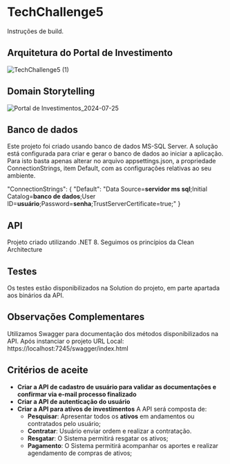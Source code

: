 # TechChallenge5

Instruções de build.


## Arquitetura do Portal de Investimento
![TechChallenge5 (1)](https://github.com/user-attachments/assets/9785952d-ccff-4847-aa32-e2b394396c1a)


## Domain Storytelling
![Portal de Investimentos_2024-07-25](https://github.com/user-attachments/assets/07b4f111-28b6-4de0-a78a-9203ff59d741)



## Banco de dados

Este projeto foi criado usando banco de dados MS-SQL Server.
A solução está configurada para criar e gerar o banco de dados ao iniciar a aplicação. Para isto basta apenas alterar no arquivo appsettings.json, a propriedade ConnectionStrings, item Default, com as configurações relativas ao seu ambiente.

"ConnectionStrings": {
  "Default": "Data Source=**servidor ms sql**;Initial Catalog=**banco de dados**;User ID=**usuário**;Password=**senha**;TrustServerCertificate=true;" 
}


## API

Projeto criado utilizando .NET 8.
Seguimos os princípios da Clean Architecture


## Testes
Os testes estão disponibilizados na Solution do projeto, em parte apartada aos binários da API.


## Observações Complementares

Utilizamos Swagger para documentação dos métodos disponibilizados na API.
Após instanciar o projeto URL Local: https://localhost:7245/swagger/index.html


## Critérios de aceite

- **Criar a API de cadastro de usuário para validar as documentações e confirmar via e-mail processo finalizado**
- **Criar a API de autenticação do usuário**
- **Criar a API para ativos de investimentos**
A API será composta de:
  - **Pesquisar**: Apresentar todos os **ativos** em andamentos ou contratados pelo usuário;
  - **Contratar**: Usuário enviar ordem e realizar a contratação.
  - **Resgatar**: O Sistema permitirá resgatar os ativos;
  - **Pagamento**: O Sistema permitirá acompanhar os aportes e realizar agendamento de compras de ativos;

